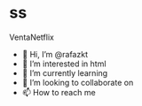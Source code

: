 # ss
VentaNetflix
- 👋 Hi, I’m @rafazkt
- 👀 I’m interested in html
- 🌱 I’m currently learning
- 💞️ I’m looking to collaborate on
- 📫 How to reach me 
